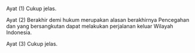 Ayat (1)
Cukup jelas.

Ayat (2)
Berakhir demi hukum merupakan alasan berakhirnya
Pencegahan dan yang bersangkutan dapat melakukan
perjalanan keluar Wilayah Indonesia.

Ayat (3)
Cukup jelas.